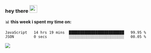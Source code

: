 ### hey there <img src="https://media.giphy.com/media/hvRJCLFzcasrR4ia7z/giphy.gif" width="25px">



📊 **this week i spent my time on:**

<!--START_SECTION:waka-->

```text
JavaScript   14 hrs 19 mins  █████████████████████████   99.95 %
JSON         0 secs          ░░░░░░░░░░░░░░░░░░░░░░░░░   00.05 %
```

<!--END_SECTION:waka-->
  <img align="center" src="https://github.com/danicaus/danicaus/blob/output/github-contribution-grid-snake.svg" />


